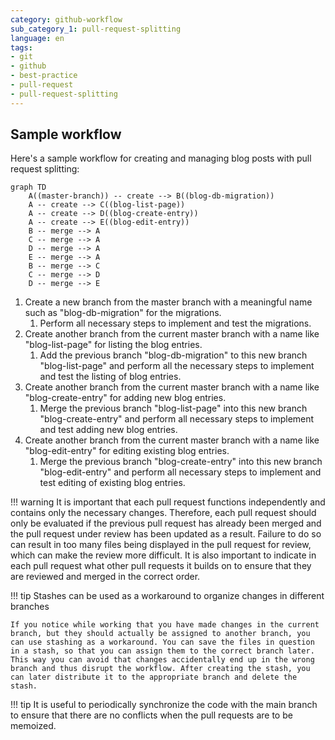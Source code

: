 ```yaml
---
category: github-workflow
sub_category_1: pull-request-splitting
language: en
tags:
- git
- github
- best-practice
- pull-request
- pull-request-splitting
---
```


## Sample workflow
Here's a sample workflow for creating and managing blog posts with pull request splitting:

``` mermaid
graph TD
	A((master-branch)) -- create --> B((blog-db-migration))
	A -- create --> C((blog-list-page))
	A -- create --> D((blog-create-entry))
	A -- create --> E((blog-edit-entry))
	B -- merge --> A
	C -- merge --> A
	D -- merge --> A
	E -- merge --> A
	B -- merge --> C
	C -- merge --> D
	D -- merge --> E
```

1.  Create a new branch from the master branch with a meaningful name such as "blog-db-migration" for the migrations.
	1.  Perform all necessary steps to implement and test the migrations.
2. Create another branch from the current master branch with a name like "blog-list-page" for listing the blog entries.
	1. Add the previous branch "blog-db-migration" to this new branch "blog-list-page" and perform all the necessary steps to implement and test the listing of blog entries.
3. Create another branch from the current master branch with a name like "blog-create-entry" for adding new blog entries.
	1. Merge the previous branch "blog-list-page" into this new branch "blog-create-entry" and perform all necessary steps to implement and test adding new blog entries.
4. Create another branch from the current master branch with a name like "blog-edit-entry" for editing existing blog entries.
	1. Merge the previous branch "blog-create-entry" into this new branch "blog-edit-entry" and perform all necessary steps to implement and test editing of existing blog entries.

!!! warning
	It is important that each pull request functions independently and contains only the necessary changes. Therefore, each pull request should only be evaluated if the previous pull request has already been merged and the pull request under review has been updated as a result. Failure to do so can result in too many files being displayed in the pull request for review, which can make the review more difficult. It is also important to indicate in each pull request what other pull requests it builds on to ensure that they are reviewed and merged in the correct order.

!!! tip
	Stashes can be used as a workaround to organize changes in different branches

	If you notice while working that you have made changes in the current branch, but they should actually be assigned to another branch, you can use stashing as a workaround. You can save the files in question in a stash, so that you can assign them to the correct branch later. This way you can avoid that changes accidentally end up in the wrong branch and thus disrupt the workflow. After creating the stash, you can later distribute it to the appropriate branch and delete the stash.

!!! tip
	It is useful to periodically synchronize the code with the main branch to ensure that there are no conflicts when the pull requests are to be memoized.
